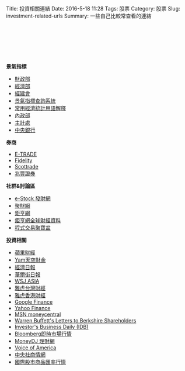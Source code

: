 Title: 投資相關連結
Date: 2016-5-18 11:28
Tags: 股票
Category: 股票
Slug: investment-related-urls
Summary: 一些自己比較常查看的連結

<script async src="//pagead2.googlesyndication.com/pagead/js/adsbygoogle.js"></script>
<!-- pelican github -->
<ins class="adsbygoogle"
     style="display:inline-block;width:728px;height:90px"
     data-ad-client="ca-pub-3914607163427066"
     data-ad-slot="4932383565"></ins>
<script>
(adsbygoogle = window.adsbygoogle || []).push({});
</script>

<b>景氣指標</b>

* [財政部](http://www.mof.gov.tw/mp.asp?mp=1)
* [經濟部](http://www.moea.gov.tw/)
* [經建會](http://www.cepd.gov.tw/)
* [景氣指標查詢系統](http://index.cepd.gov.tw/)
* [常用經濟統計用語解釋](http://www.moea.gov.tw/~meco/stat/EXPLAIN/index.htm)
* [內政部](http://www.moi.gov.tw/)
* [主計處](http://www.dgbas.gov.tw/mp.asp?mp=1)
* [中央銀行](http://www.cbc.gov.tw/)

<b>券商</b>

* [E-TRADE](http://www.etrade.com/)
* [Fidelity](http://netbenefits.fidelity.com/)
* [Scottrade](https://www.scottrade.com/)
* [兆豐證券](http://www.emega.com.tw/)

<b>社群&討論區</b>

* [e-Stock 發財網](http://estock.marbo.com.tw/)
* [聚財網](http://www.wearn.com/)
* [鉅亨網](http://www.cnyes.com/)
* [鉅亨網全球財經資料](http://www.cnyes.com/global/gl_subhome.asp?subtype=EUP)
* [程式交易聚寶盆](http://www.programtrading.tw/)

<b>投資相關</b>

* [蘋果財經](http://tw.nextmedia.com/applenews/sec/sec_id/8)
* [Yam天空財金](http://money.yam.com/)
* [經濟日報](http://edn.gmg.tw/index.jsp)
* [華爾街日報](http://chinese.wsj.com/big5/index.asp)
* [WSJ ASIA](http://online.wsj.com/public/asia)
* [雅虎台灣財經](http://tw.finance.yahoo.com/)
* [雅虎香港財經](http://hk.finance.yahoo.com/)
* [Google Finance](http://www.google.com/finance)
* [Yahoo Finance](http://finance.yahoo.com/)
* [MSN moneycentral](http://moneycentral.msn.com/home.asp)
* [Warren Buffett's Letters to Berkshire Shareholders](http://www.berkshirehathaway.com/letters/letters.html)
* [Investor's Business Daily (IDB)](http://www.investors.com)
* [Bloomberg即時市場行情](http://www.bloomberg.com/markets/stocks/wei_region3.html)
* [MoneyDJ 理財網](http://www.moneydj.com/znew/default.htm)
* [Voice of America](http://www.voanews.com/english/news/)
* [中央社商情網](http://www.cnabc.com)
* [國際股市商品匯率行情](http://stockq.org)
